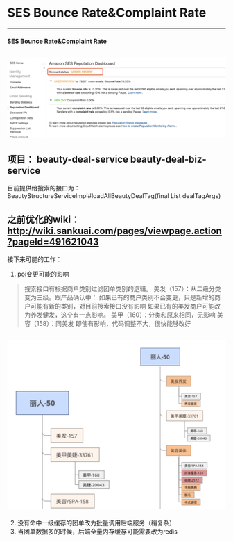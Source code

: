 # SES Bounce Rate&Complaint Rate
---
#### SES Bounce Rate&Complaint Rate
![](resources/7AA5DBFFCA2529E863B7DDCBAC669E90.jpg)
---
项目：
beauty-deal-service
beauty-deal-biz-service
---
目前提供给搜索的接口为：
BeautyStructureServiceImpl#loadAllBeautyDealTag(final List<DealTagArgs> dealTagArgs)

之前优化的wiki：http://wiki.sankuai.com/pages/viewpage.action?pageId=491621043
---
接下来可能的工作：
1. poi变更可能的影响
  >搜索接口有根据商户类别过滤团单类别的逻辑。
  美发（157）：从二级分类变为三级。跟产品确认中：
  如果已有的商户类别不会变更，只是新增的商户可能有新的类别，对目前搜索接口没有影响
  如果已有的美发商户可能改为养发健发，这个有一点影响。
  美甲（160）：分类和原来相同，无影响
  美容（158）：同美发
  即使有影响，代码调整不大，很快能够改好

![](resources/4A62F6FAB93FC6A128346FD010EA2219.jpg)
---
2. 没有命中一级缓存的团单改为批量调用后端服务（稍复杂）
3. 当团单数据多的时候，后端全量内存缓存可能需要改为redis
